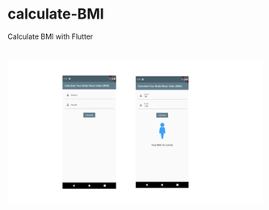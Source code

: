 # calculate-BMI
Calculate BMI with Flutter
#
![alt text](https://github.com/blackjohnrose/calculate-BMI/blob/master/screenshot/result.png?raw=true)
